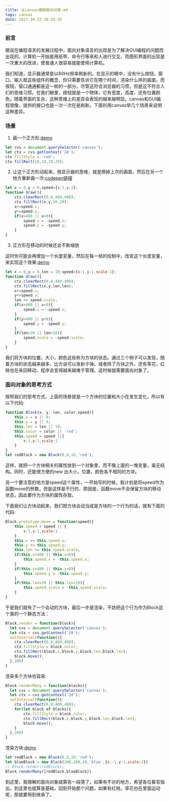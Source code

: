 ```yaml
---
title: 从canvas理解面向对象.md
tags: canvas
date: 2017-10-22 18:24:36
---
```


### 前言

据说在编程语言的发展过程中，面向对象语言的出现是为了解决GUI编程的问题而出现的。计算机一开始是用纸带，命令行等来和人进行交互，而图形界面的出现是一次重大的改进，使普通人很容易就能使用计算机。

我们知道，显示器通常是以60Hz频率刷新的。在显示的眼中，没有什么按钮，窗口，输入框这些组件的概念，你只需要告诉它在哪个时间，渲染什么样的画面，而按钮，窗口通通都是这一帧的一部分。尽管这符合浏览器的习惯，但是这不符合人们的思维习惯。在我们眼里，按钮就是一个物体，它有宽度，高度，还有位置颜色。随着界面的复杂，这种思维上的差异会表现的越来越明显。canvas和GUI编程很像，提供的接口也是一次一次在是刷新。下面利用canvas举几个场景来说明这种差异。

### 场景

1. 画一个正方形:[demo](https://codepen.io/imgss/pen/QqPagX)
```js
let cvs = document.querySelector('canvas');
let ctx = cvs.getContext('2d');
ctx.fillStyle = 'red';
ctx.fillRect(10,10,20,20);
```
2. 让这个正方形动起来，按显示器的思维，就是擦掉上次的画面，然后在另一个地方重新画一次:[codepen链接](https://codepen.io/imgss/pen/YrMYLL)
```js
let x = 0,y = 0,speed={x:1,y:1};
function draw(){
    ctx.clearRect(0,0,400,400);
    ctx.fillRect(x,y,20,20);
    x+=speed.x;
    y+=speed.y;
    if(x>400 || x<0){
        speed.x = -speed.x;
        speed.y = -speed.y;
    }
}
```
3. 正方形在移动的时候还会不断缩放

这时你可能会再增加一个长度变量，然后在每一帧的绘制中，改变这个长度变量，来实现这个效果:[demo](https://codepen.io/imgss/pen/XeQZpV)
```js
let x = 0,y = 0,len = 10;speed={x:1,y:1,scale:1};
function draw(){
    ctx.clearRect(0,0,400,400);
    ctx.fillRect(x,y,len,len);
    x+=speed.x;
    y+=speed.y;
    len += speed.scale;
    if(x>400 || x<0){
        speed.x = -speed.x;
    }
    if(y>400 || y<0){
        speed.y = -speed.y;
    }
    if(len>20 || len<10){
        speed.scale = -speed.scale;
    }
}
```
我们将方块的位置，大小，颜色这些称为方块的状态。通过三个例子可以发现，随着方块的状态越来越多，比方说可以发射子弹。或者除了方块之外，还有草花，红桃也在来回移动，程序会变得越来越难于管理。这时候就需要面向对象了。

### 面向对象的思考方式

按照我们的思考方式，上面的场景就是一个方块的位置和大小在发生变化，所以有以下代码:
```js
function Block(x, y, len, color,speed){
    this.x = x || 0;
    this.y = y || 0;
    this.len = len || 10;
    this.color = color || 'red';
    this.speed = speed ||{
        x:1,y:1,scale:1
    }
}
let redBlock = new Block(0,0,10,'red');
```
这样，就把一个方块相关的属性放到一个对象里，而不像上面的一堆变量，毫无结构。同时，还能很方便的new 出大小，位置，颜色各不相同的方块。

另一个要注意的地方是speed这个属性，一开始写的时候，我计划是将speed作为函数move的参数，但是这样是不行的，原因是，函数move不会保留方块的移动状态，因此要作为方块的属性存放。

下面我们让方块动起来，我们把方块会动当成是方块的一个行为的话，就有下面的代码:
```js
Block.prototype.move = function(speed){
    this.speed = speed || {
        x:1,y:1,scale:1
    }
    this.x += this.speed.x;
    this.y += this.speed.y;
    this.len += this.speed.scale;
    if(this.x>400 || this.x<0){
        this.speed.x = -this.speed.x;
    }
    if(this.y>400 || this.y<0){
        this.speed.y = -this.speed.y;
    }
    if(this.len>20 || this.len<10){
        this.speed.scale = -this.speed.scale;
    }
}

```
于是我们就有了一个会动的方块，最后一步是渲染，不妨把这个行为作为Block这个类的一个静态方法：
```js
Block.render = function(block){
  let cvs = document.querySelector('canvas');
  let ctx = cvs.getContext('2d');
  setInterval(function(){
    ctx.clearRect(0,0,400,400);
    ctx.fillStyle = block.color;
    ctx.fillRect(block.x,block.y,block.len,block.len);
    block.move();
  },100)
}
```
渲染多个方块也容易:
```js
Block.renderMany = function(blocks){
  let cvs = document.querySelector('canvas');
  let ctx = cvs.getContext('2d');
  setInterval(function(){
    ctx.clearRect(0,0,400,400);
    for(let block of blocks){
        ctx.fillStyle = block.color;
        ctx.fillRect(block.x,block.y,block.len,block.len);
        block.move();
    }
  },100)
}
```
渲染方块:[demo](https://codepen.io/imgss/pen/EwJQzG)
```js
let redBlock = new Block(0,0,10,'red');
let blueBlock = new Block(200,200,20,'blue',{x:-1,y:1,scale:2})
// Block.render(redBlock);
Block.renderMany([redBlock,blueBlock])
```
到这里，我理解的面向对象就算告一段落了，如果有不对的地方，希望各位看官指出。到这里也就算是基础，回到开始那个问题，如果有红桃，草花也在里面运动呢，那就要用到继承了。

